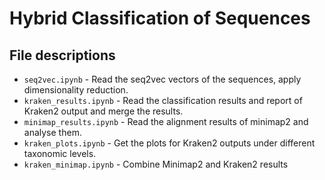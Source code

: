 # Hybrid Classification of Sequences

## File descriptions
* `seq2vec.ipynb` - Read the seq2vec vectors of the sequences, apply dimensionality reduction.
* `kraken_results.ipynb` - Read the classification results and report of Kraken2 output and merge the results.
* `minimap_results.ipynb` - Read the alignment results of minimap2 and analyse them.
* `kraken_plots.ipynb` - Get the plots for Kraken2 outputs under different taxonomic levels.
* `kraken_minimap.ipynb` - Combine Minimap2 and Kraken2 results

